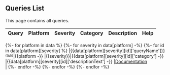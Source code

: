 ## Queries List
This page contains all queries.

|            Query            |Platform|Severity|Category|Description|Help|
|-----------------------------|---|---|---|---|---|
{%- for platform in data %}
  {%- for severity in data[platform] -%}
    {%- for id in data[platform][severity] %}
|{{data[platform][severity][id]['queryName']}}<br/><sup><sub>{{id}}</sub></sup>|{{platform -}}
    |<span style="color:{{colors[severity]}}">{{severity}}</span>|{{data[platform][severity][id]['category'] -}}
    |{{data[platform][severity][id]['descriptionText'] -}}
    |<a href="{{data[platform][severity][id]['descriptionUrl']}}">Documentation</a><br/>|
    {%- endfor -%}
  {%- endfor -%}
{%- endfor -%}